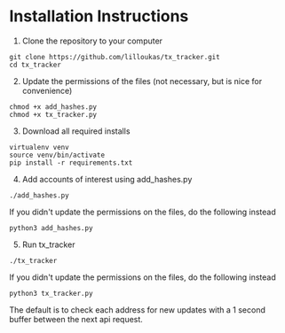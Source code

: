 # Installation Instructions

1. Clone the repository to your computer
```
git clone https://github.com/lilloukas/tx_tracker.git
cd tx_tracker
```

2. Update the permissions of the files (not necessary, but is nice for convenience)
```
chmod +x add_hashes.py
chmod +x tx_tracker.py
```
3. Download all required installs
```
virtualenv venv
source venv/bin/activate
pip install -r requirements.txt
```
4. Add accounts of interest using add_hashes.py
```
./add_hashes.py
```
If you didn't update the permissions on the files, do the following instead
```
python3 add_hashes.py
```
5. Run tx_tracker
```
./tx_tracker
```
If you didn't update the permissions on the files, do the following instead
```
python3 tx_tracker.py
```

The default is to check each address for new updates with a 1 second buffer between the next api request. 

